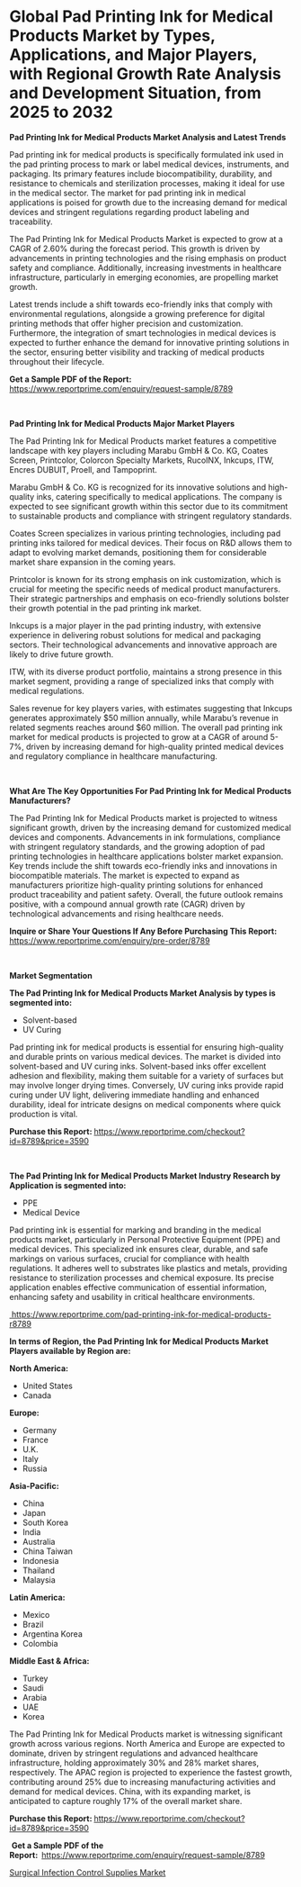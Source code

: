 <p><h1>Global Pad Printing Ink for Medical Products Market by Types, Applications, and Major Players, with Regional Growth Rate Analysis and Development Situation, from 2025 to 2032</h1></p><p><strong>Pad Printing Ink for Medical Products Market Analysis and Latest Trends</strong></p>
<p><p>Pad printing ink for medical products is specifically formulated ink used in the pad printing process to mark or label medical devices, instruments, and packaging. Its primary features include biocompatibility, durability, and resistance to chemicals and sterilization processes, making it ideal for use in the medical sector. The market for pad printing ink in medical applications is poised for growth due to the increasing demand for medical devices and stringent regulations regarding product labeling and traceability.</p><p>The Pad Printing Ink for Medical Products Market is expected to grow at a CAGR of 2.60% during the forecast period. This growth is driven by advancements in printing technologies and the rising emphasis on product safety and compliance. Additionally, increasing investments in healthcare infrastructure, particularly in emerging economies, are propelling market growth. </p><p>Latest trends include a shift towards eco-friendly inks that comply with environmental regulations, alongside a growing preference for digital printing methods that offer higher precision and customization. Furthermore, the integration of smart technologies in medical devices is expected to further enhance the demand for innovative printing solutions in the sector, ensuring better visibility and tracking of medical products throughout their lifecycle.</p></p>
<p><strong>Get a Sample PDF of the Report:&nbsp;</strong> <a href="https://www.reportprime.com/enquiry/request-sample/8789?utm_campaign=2230&utm_medium=2&utm_source=Github&utm_content=ia&utm_term=20032025&utm_id=pad-printing-ink-for-medical-products">https://www.reportprime.com/enquiry/request-sample/8789</a></p>
<p>&nbsp;</p>
<p><strong>Pad Printing Ink for Medical Products Major Market Players</strong></p>
<p><p>The Pad Printing Ink for Medical Products market features a competitive landscape with key players including Marabu GmbH & Co. KG, Coates Screen, Printcolor, Colorcon Specialty Markets, RucoINX, Inkcups, ITW, Encres DUBUIT, Proell, and Tampoprint. </p><p>Marabu GmbH & Co. KG is recognized for its innovative solutions and high-quality inks, catering specifically to medical applications. The company is expected to see significant growth within this sector due to its commitment to sustainable products and compliance with stringent regulatory standards.</p><p>Coates Screen specializes in various printing technologies, including pad printing inks tailored for medical devices. Their focus on R&D allows them to adapt to evolving market demands, positioning them for considerable market share expansion in the coming years.</p><p>Printcolor is known for its strong emphasis on ink customization, which is crucial for meeting the specific needs of medical product manufacturers. Their strategic partnerships and emphasis on eco-friendly solutions bolster their growth potential in the pad printing ink market.</p><p>Inkcups is a major player in the pad printing industry, with extensive experience in delivering robust solutions for medical and packaging sectors. Their technological advancements and innovative approach are likely to drive future growth.</p><p>ITW, with its diverse product portfolio, maintains a strong presence in this market segment, providing a range of specialized inks that comply with medical regulations.</p><p>Sales revenue for key players varies, with estimates suggesting that Inkcups generates approximately $50 million annually, while Marabu’s revenue in related segments reaches around $60 million. The overall pad printing ink market for medical products is projected to grow at a CAGR of around 5-7%, driven by increasing demand for high-quality printed medical devices and regulatory compliance in healthcare manufacturing.</p></p>
<p>&nbsp;</p>
<p><strong>What Are The Key Opportunities For Pad Printing Ink for Medical Products Manufacturers?</strong></p>
<p><p>The Pad Printing Ink for Medical Products market is projected to witness significant growth, driven by the increasing demand for customized medical devices and components. Advancements in ink formulations, compliance with stringent regulatory standards, and the growing adoption of pad printing technologies in healthcare applications bolster market expansion. Key trends include the shift towards eco-friendly inks and innovations in biocompatible materials. The market is expected to expand as manufacturers prioritize high-quality printing solutions for enhanced product traceability and patient safety. Overall, the future outlook remains positive, with a compound annual growth rate (CAGR) driven by technological advancements and rising healthcare needs.</p></p>
<p><strong>Inquire or Share Your Questions If Any Before Purchasing This Report:</strong> <a href="https://www.reportprime.com/enquiry/pre-order/8789?utm_campaign=2230&utm_medium=2&utm_source=Github&utm_content=ia&utm_term=20032025&utm_id=pad-printing-ink-for-medical-products">https://www.reportprime.com/enquiry/pre-order/8789</a></p>
<p>&nbsp;</p>
<p><strong>Market Segmentation</strong></p>
<p><strong>The Pad Printing Ink for Medical Products Market Analysis by types is segmented into:</strong></p>
<p><ul><li>Solvent-based</li><li>UV Curing</li></ul></p>
<p><p>Pad printing ink for medical products is essential for ensuring high-quality and durable prints on various medical devices. The market is divided into solvent-based and UV curing inks. Solvent-based inks offer excellent adhesion and flexibility, making them suitable for a variety of surfaces but may involve longer drying times. Conversely, UV curing inks provide rapid curing under UV light, delivering immediate handling and enhanced durability, ideal for intricate designs on medical components where quick production is vital.</p></p>
<p><strong>Purchase this Report:&nbsp;</strong><a href="https://www.reportprime.com/checkout?id=8789&price=3590&utm_campaign=2230&utm_medium=2&utm_source=Github&utm_content=ia&utm_term=20032025&utm_id=pad-printing-ink-for-medical-products">https://www.reportprime.com/checkout?id=8789&price=3590</a></p>
<p>&nbsp;</p>
<p><strong>The Pad Printing Ink for Medical Products Market Industry Research by Application is segmented into:</strong></p>
<p><ul><li>PPE</li><li>Medical Device</li></ul></p>
<p><p>Pad printing ink is essential for marking and branding in the medical products market, particularly in Personal Protective Equipment (PPE) and medical devices. This specialized ink ensures clear, durable, and safe markings on various surfaces, crucial for compliance with health regulations. It adheres well to substrates like plastics and metals, providing resistance to sterilization processes and chemical exposure. Its precise application enables effective communication of essential information, enhancing safety and usability in critical healthcare environments.</p></p>
<p><a href="https://www.reportprime.com/pad-printing-ink-for-medical-products-r8789?utm_campaign=2230&utm_medium=2&utm_source=Github&utm_content=ia&utm_term=20032025&utm_id=pad-printing-ink-for-medical-products">&nbsp;https://www.reportprime.com/pad-printing-ink-for-medical-products-r8789</a></p>
<p><strong>In terms of Region, the Pad Printing Ink for Medical Products Market Players available by Region are:</strong></p>
<p>
    <p> <strong> North America: </strong>
        <ul>
            <li>United States</li>
            <li>Canada</li>
        </ul>
        </p> 
    <p> <strong> Europe: </strong>
        <ul>
            <li>Germany</li>
            <li>France</li>
            <li>U.K.</li>
            <li>Italy</li>
            <li>Russia</li>
        </ul>
        </p> 
    <p> <strong> Asia-Pacific: </strong>
        <ul>
            <li>China</li>
            <li>Japan</li>
            <li>South Korea</li>
            <li>India</li>
            <li>Australia</li>
            <li>China Taiwan</li>
            <li>Indonesia</li>
            <li>Thailand</li>
            <li>Malaysia</li>
        </ul>
        </p> 
    <p> <strong> Latin America: </strong>
        <ul>
            <li>Mexico</li>
            <li>Brazil</li>
            <li>Argentina Korea</li>
            <li>Colombia</li>
        </ul>
        </p> 
    <p> <strong> Middle East & Africa: </strong>
        <ul>
            <li>Turkey</li>
            <li>Saudi</li>
            <li>Arabia</li>
            <li>UAE</li>
            <li>Korea</li>
        </ul>
    </p>
    </p>
<p><p>The Pad Printing Ink for Medical Products market is witnessing significant growth across various regions. North America and Europe are expected to dominate, driven by stringent regulations and advanced healthcare infrastructure, holding approximately 30% and 28% market shares, respectively. The APAC region is projected to experience the fastest growth, contributing around 25% due to increasing manufacturing activities and demand for medical devices. China, with its expanding market, is anticipated to capture roughly 17% of the overall market share.</p></p>
<p><strong>Purchase this Report: </strong><a href="https://www.reportprime.com/checkout?id=8789&price=3590&utm_campaign=2230&utm_medium=2&utm_source=Github&utm_content=ia&utm_term=20032025&utm_id=pad-printing-ink-for-medical-products">https://www.reportprime.com/checkout?id=8789&price=3590</a></p>
<p>&nbsp;<strong>Get a Sample PDF of the Report:&nbsp;&nbsp;</strong><a href="https://www.reportprime.com/enquiry/request-sample/8789?utm_campaign=2230&utm_medium=2&utm_source=Github&utm_content=ia&utm_term=20032025&utm_id=pad-printing-ink-for-medical-products">https://www.reportprime.com/enquiry/request-sample/8789</a></p>
<p><strong></strong></p>
<p><p><a href="https://github.com/petbigbeepjn/Market-Research-Report-List-1/blob/main/surgical-infection-control-supplies-market.md?utm_campaign=2230&utm_medium=2&utm_source=Github&utm_content=ia&utm_term=20032025&utm_id=pad-printing-ink-for-medical-products">Surgical Infection Control Supplies Market</a></p></p>